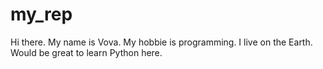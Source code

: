 # my_rep
Hi there. My name is Vova. My hobbie is programming. I live on the Earth.
Would be great to learn Python here.
